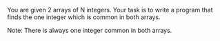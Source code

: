 You are given 2 arrays of N integers. Your task is to write a program that finds the one integer which is common in both arrays.

Note: There is always one integer common in both arrays.
